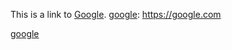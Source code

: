 This is a link to [Google][google].
[google]: https://google.com

[google]: www.google.com "title"
[google]
